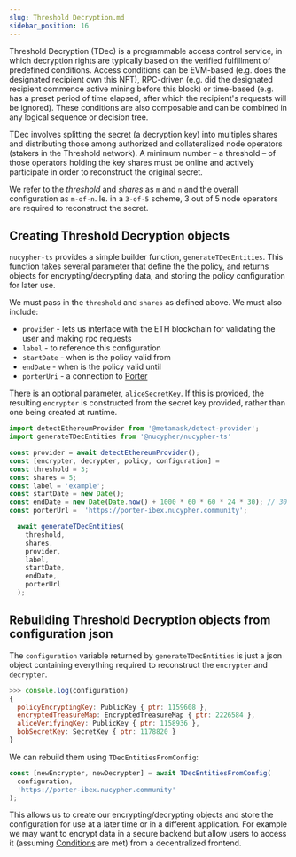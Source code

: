 ```yaml
---
slug: Threshold Decryption.md
sidebar_position: 16
---
```


Threshold Decryption (TDec) is a programmable access control service, in which decryption rights are typically based on the verified fulfillment of predefined conditions. Access conditions can be EVM-based (e.g. does the designated recipient own this NFT), RPC-driven (e.g. did the designated recipient commence active mining before this block) or time-based (e.g. has a preset period of time elapsed, after which the recipient's requests will be ignored). These conditions are also composable and can be combined in any logical sequence or decision tree.  

TDec involves splitting the secret (a decryption key) into multiples shares and distributing those among authorized and collateralized node operators (stakers in the Threshold network). A minimum number – a threshold – of those operators holding the key shares must be online and actively participate in order to reconstruct the original secret.

We refer to the _threshold_ and _shares_ as `m` and `n` and the overall configuration as `m-of-n`. Ie. in a `3-of-5` scheme, 3 out of 5 node operators are required to reconstruct the secret.

## Creating Threshold Decryption objects

`nucypher-ts` provides a simple builder function, `generateTDecEntities`.
This function takes several parameter that define the the policy, and returns objects for encrypting/decrypting data, and storing the policy configuration for later use.


We must pass in the `threshold` and `shares` as defined above.
We must also include:
- `provider` - lets us interface with the ETH blockchain for validating the user and making rpc requests
- `label` - to reference this configuration
- `startDate` - when is the policy valid from
- `endDate` - when is the policy valid until
- `porterUri` - a connection to [Porter](Glossary.md#porter)

There is an optional parameter, `aliceSecretKey`.
If this is provided, the resulting `encrypter` is constructed from the secret key provided, rather than one being created at runtime.

```js
import detectEthereumProvider from '@metamask/detect-provider';
import generateTDecEntities from '@nucypher/nucypher-ts'

const provider = await detectEthereumProvider();
const [encrypter, decrypter, policy, configuration] =
const threshold = 3;
const shares = 5;
const label = 'example';
const startDate = new Date();
const endDate = new Date(Date.now() + 1000 * 60 * 60 * 24 * 30); // 30 days
const porterUrl =  'https://porter-ibex.nucypher.community';

  await generateTDecEntities(
    threshold,
    shares,
    provider,
    label,
    startDate,
    endDate,
    porterUrl
  );
```

## Rebuilding Threshold Decryption objects from configuration json

The `configuration` variable returned by `generateTDecEntities` is just a json object containing everything required to reconstruct the `encrypter` and `decrypter`.
```js
>>> console.log(configuration)
{
  policyEncryptingKey: PublicKey { ptr: 1159608 },
  encryptedTreasureMap: EncryptedTreasureMap { ptr: 2226584 },
  aliceVerifyingKey: PublicKey { ptr: 1158936 },
  bobSecretKey: SecretKey { ptr: 1178820 }
}
```

We can rebuild them using `TDecEntitiesFromConfig`:
```js
const [newEncrypter, newDecrypter] = await TDecEntitiesFromConfig(
  configuration,
  'https://porter-ibex.nucypher.community'
);
```

This allows us to create our encrypting/decrypting objects and store the configuration for use at a later time or in a different application.
For example we may want to encrypt data in a secure backend but allow users to access it (assuming [Conditions](Conditions.md) are met) from a decentralized frontend.